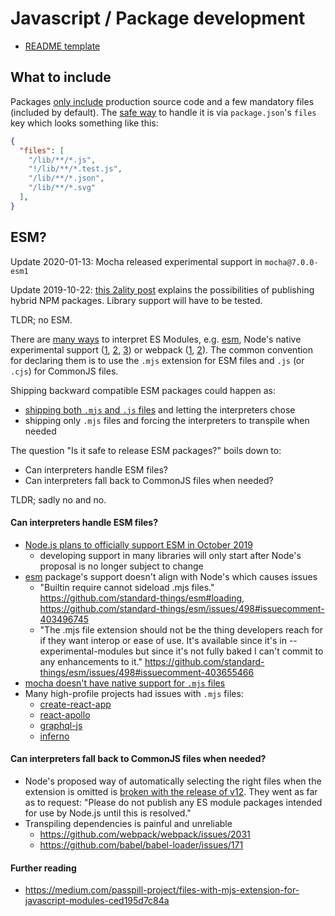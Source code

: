 # Javascript / Package development

- [README template](package-readme-template.md)

## What to include

Packages [only include](https://docs.npmjs.com/misc/developers#keeping-files-out-of-your-package) production source code and a few mandatory files (included by default). The [safe way](https://medium.com/@jdxcode/for-the-love-of-god-dont-use-npmignore-f93c08909d8d) to handle it is via `package.json`'s `files` key which looks something like this:
```json
{
  "files": [
    "/lib/**/*.js",
    "!/lib/**/*.test.js",
    "/lib/**/*.json",
    "/lib/**/*.svg"
  ],
}
```

## ESM?

Update 2020-01-13: Mocha released experimental support in `mocha@7.0.0-esm1`

Update 2019-10-22: [this 2ality post](https://2ality.com/2019/10/hybrid-npm-packages.html) explains the possibilities of publishing hybrid NPM packages. Library support will have to be tested.

TLDR; no ESM.

There are [many ways](https://github.com/transitive-bullshit/npm-es-modules) to interpret ES Modules, e.g. [esm](https://github.com/standard-things/esm), Node's native experimental support ([1](http://2ality.com/2017/09/native-esm-node.html), [2](http://2ality.com/2018/12/nodejs-esm-phases.html), [3](http://2ality.com/2019/04/nodejs-esm-impl.html)) or webpack ([1](https://medium.com/webpack/webpack-4-released-today-6cdb994702d4), [2](https://webpack.js.org/concepts/modules)). The common convention for declaring them is to use the `.mjs` extension for ESM files and `.js` (or `.cjs`) for CommonJS files.

Shipping backward compatible ESM packages could happen as:
- [shipping both `.mjs` and `.js` files](https://stackoverflow.com/a/52509974/2771889) and letting the interpreters chose
- shipping only `.mjs` files and forcing the interpreters to transpile when needed

The question "Is it safe to release ESM packages?" boils down to:
- Can interpreters handle ESM files?
- Can interpreters fall back to CommonJS files when needed?

TLDR; sadly no and no.

#### Can interpreters handle ESM files?

- [Node.js plans to officially support ESM in October 2019](http://2ality.com/2019/04/nodejs-esm-impl.html#using-es-modules-on-nodejs)
  - developing support in many libraries will only start after Node's proposal is no longer subject to change
- [esm](https://github.com/standard-things/esm) package's support doesn't align with Node's which causes issues
  - "Builtin require cannot sideload .mjs files." https://github.com/standard-things/esm#loading, https://github.com/standard-things/esm/issues/498#issuecomment-403496745
  - "The .mjs file extension should not be the thing developers reach for if they want interop or ease of use. It's available since it's in --experimental-modules but since it's not fully baked I can't commit to any enhancements to it." https://github.com/standard-things/esm/issues/498#issuecomment-403655466
- [mocha doesn't have native support for `.mjs` files](https://github.com/mochajs/mocha/issues/3006)
- Many high-profile projects had issues with `.mjs` files:
  - [create-react-app](https://github.com/facebook/create-react-app/pull/4085)
  - [react-apollo](https://github.com/apollographql/react-apollo/issues/1737)
  - [graphql-js](https://github.com/graphql/graphql-js/issues/1272)
  - [inferno](https://github.com/infernojs/inferno/issues/1296)

#### Can interpreters fall back to CommonJS files when needed?

- Node's proposed way of automatically selecting the right files when the extension is omitted is [broken with the release of v12](http://2ality.com/2019/04/nodejs-esm-impl.html#es-modules-on-npm). They went as far as to request: "Please do not publish any ES module packages intended for use by Node.js until this is resolved."
- Transpiling dependencies is painful and unreliable
  - https://github.com/webpack/webpack/issues/2031
  - https://github.com/babel/babel-loader/issues/171

#### Further reading

- https://medium.com/passpill-project/files-with-mjs-extension-for-javascript-modules-ced195d7c84a
